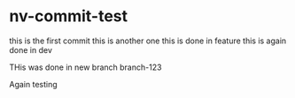 # nv-commit-test

this is the first commit
this is another one
this is done in feature
this is again done in dev



THis was done in new branch branch-123


Again testing
